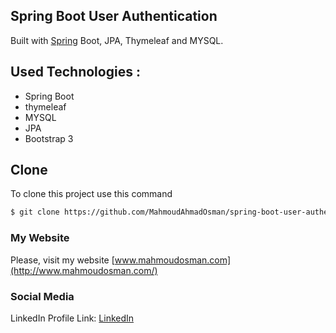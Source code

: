 ## Spring Boot User Authentication

 Built  with [Spring](https://spring.io/projects/spring-boot) Boot, JPA, Thymeleaf and MYSQL.
## Used Technologies : 
 * Spring Boot
 * thymeleaf
 * MYSQL
 * JPA
 * Bootstrap 3


## Clone

To clone this project use this command

```bash
$ git clone https://github.com/MahmoudAhmadOsman/spring-boot-user-authentication.git
```

### My Website

Please, visit my website
[www.mahmoudosman.com](http://www.mahmoudosman.com/)

### Social Media

LinkedIn Profile Link: [LinkedIn](https://www.linkedin.com/in/mahmoudaoman/) 
